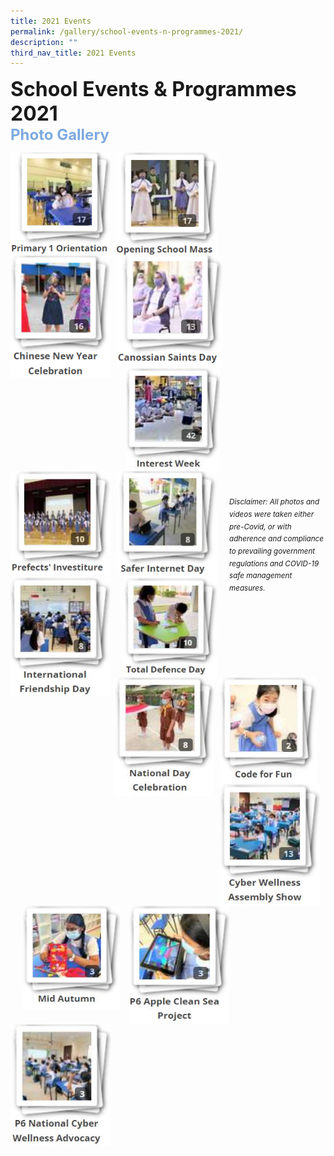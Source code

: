 ```yaml
---
title: 2021 Events
permalink: /gallery/school-events-n-programmes-2021/
description: ""
third_nav_title: 2021 Events
---
```

<font size=6><b>School Events & Programmes 2021</b></font><br>
<font size=5 color="#7daadf"><b>Photo Gallery</b></font>

<center>

<p><a href="https://staging.d2nutevx25vdua.amplifyapp.com/gallery/2021/P1-Orientation">
<img src="/images/Gallery/P1%20Orientation%202021.png" style="width:160px;height:165px;margin-right:10px;" align="left"></a></p>

	
<p><a href="https://staging.d2nutevx25vdua.amplifyapp.com/gallery/2021/Opening-School-Mass">
<img src="/images/Gallery/Opening%20School%20Mass%202021.png" style="width:160px;height:165px;margin-right:10px;" align="left"></a></p>

	
<p><a href="https://staging.d2nutevx25vdua.amplifyapp.com/gallery/2021/CNY-Celebration">
<img src="/images/Gallery/CNY%20Celebration%202021.png" style="width:160px;height:195px;margin-right:10px;" align="left"></a></p>

	
<p><a href="https://staging.d2nutevx25vdua.amplifyapp.com/gallery/2021/Canossian-Saints-Day">
<img src="/images/Gallery/Canossian%20Saints%20Day.png" style="width:170px;height:180px;margin-right:10px;" align="left"></a></p>

<br><br><br><br><br><br>

<p><a href="https://staging.d2nutevx25vdua.amplifyapp.com/gallery/2021/interest-week/">
<img src="/images/Gallery/2021/Interest%20Week%202021.jpg" style="width:150px;height:165px;margin-right:10px;margin-left:15px" align="left"></a></p>

	
<p><a href="https://staging.d2nutevx25vdua.amplifyapp.com/gallery/2021/prefects-investiture/">
<img src="/images/Gallery/2021/Prefects'%20Investiture%202021.jpg" style="width:160px;height:167px;margin-right:10px;" align="left"></a></p>

	
<p><a href="https://staging.d2nutevx25vdua.amplifyapp.com/gallery/2021/safer-internet-day/">
<img src="/images/Gallery/2021/Safer%20Internet%20Day%202021.jpg" style="width:160px;height:170px;margin-right:15px;" align="left"></a></p>


<p><a href="https://staging.d2nutevx25vdua.amplifyapp.com/gallery/2021/international-friendship-day/">
<img src="/images/Gallery/2021/International%20Friendship%20Day%202021.jpg" style="width:160px;height:190px;margin-right:5px;" align="left"></a></p>


<br><br><br><br><br><br>


<p><a href="https://staging.d2nutevx25vdua.amplifyapp.com/gallery/2021/total-defence-day/">
<img src="/images/Gallery/2021/Total%20Defence%20Day%202021.jpg" style="width:150px;height:160px;margin-right:20px;margin-left:15px" align="left"></a></p>


<p><a href="https://staging.d2nutevx25vdua.amplifyapp.com/gallery/2021/national-day-celebration/">
<img src="/images/Gallery/2021/National%20Day%20Celebration%202021.jpg" style="width:160px;height:190px;margin-right:10px;" align="left"></a></p>


<p><a href="https://staging.d2nutevx25vdua.amplifyapp.com/gallery/2021/code-for-fun/">
<img src="/images/Gallery/2021/Code%20for%20Fun%202021.jpg" style="width:155px;height:170px;margin-right:10px;" align="left"></a></p>


<p><a href="https://staging.d2nutevx25vdua.amplifyapp.com/gallery/2021/cyber-wellness-assembly-show/">
<img src="/images/Gallery/2021/Cyber%20Wellness%20Assembly%20Show%202021.jpg" style="width:160px;height:195px;margin-right:5px;" align="left"></a></p>
	
<br><br><br><br><br><br>

<p><a href="https://staging.d2nutevx25vdua.amplifyapp.com/gallery/2021/mid-autumn/">
<img src="/images/Gallery/2021/Mid%20Autumn%202021.jpg" style="width:155px;height:165px;margin-right:15px;margin-left:20px" align="left"></a></p>


<p><a href="https://staging.d2nutevx25vdua.amplifyapp.com/gallery/2021/p6-apple-clean-sea-project/">
<img src="/images/Gallery/2021/P6%20Apple%20Clean%20Sea%20Project%202021.jpg" style="width:160px;height:190px;margin-right:10px;" align="left"></a></p>


<p><a href="https://staging.d2nutevx25vdua.amplifyapp.com/gallery/2021/p6-national-cyber-wellness-advocacy/"><img src="/images/Gallery/2021/P6%20National%20Cyber%20Wellness%20Advocacy.jpg" style="width:160px;height:195px;margin-right:5px;" align="left"></a></p>

</center>


<br><br><br><br><br><br><br><br><br><br><br><br>
<sup><em>Disclaimer: All photos and videos were taken either pre-Covid, or with adherence and compliance to prevailing government regulations and COVID-19 safe management measures.</em></sup>